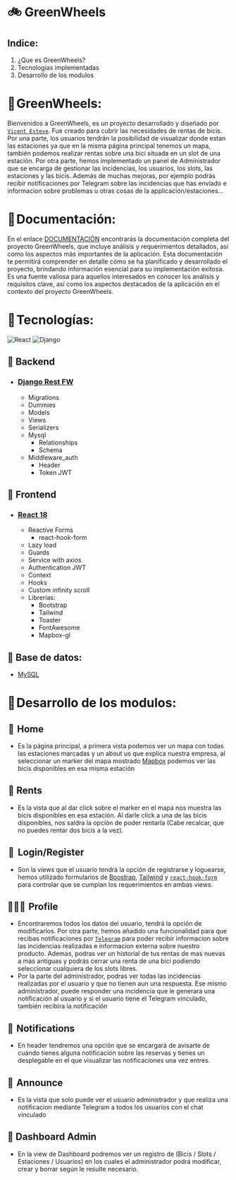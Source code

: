 # 🚲 GreenWheels

## Indice:

1. ¿Que es GreenWheels?
2. Tecnologias implementadas
3. Desarrollo de los modulos

# 🔹 GreenWheels:  

Bienvenidos a GreenWheels, es un proyecto desarrollado y diseñado por [`Vicent Esteve`](https://github.com/Vicent29). Fue creado para cubrir las necesidades de rentas de bicis. Por una parte, los usuarios tendrán la posibilidad de visualizar donde estan las estaciones ya que en la misma página principal tenemos un mapa, también podemos realizar rentas sobre una bici situada en un slot de una estación. Por otra parte, hemos implementado un panel de Administrador que se encarga de gestionar las incidencias, los usuarios, los slots, las estaciones y las bicis. Además de muchas mejoras, por ejemplo podrás recibir notificaciones por Telegram sobre las incidencias que has enviado e informacion sobre problemas u otras cosas de la applicación/estaciones...

# 🔹 Documentación:  

En el enlace [DOCUMENTACIÓN]([https://www.django-rest-framework.org](https://drive.google.com/file/d/1DZraVh4FEqKe8rpGFifbI6xGvnF49dO-/view?usp=sharing))  encontrarás la documentación completa del proyecto GreenWheels, que incluye análisis y requerimientos detallados, así como los aspectos más importantes de la aplicación. Esta documentación te permitirá comprender en detalle cómo se ha planificado y desarrollado el proyecto, brindando información esencial para su implementación exitosa. Es una fuente valiosa para aquellos interesados en conocer los análisis y requisitos clave, así como los aspectos destacados de la aplicación en el contexto del proyecto GreenWheels.

# 🔹 Tecnologías:

<img src="https://img.shields.io/badge/React-20232A?style=for-the-badge&logo=react&logoColor=61DAFB"
                 alt="React" />
<img src="https://img.shields.io/badge/Django-092E20?style=for-the-badge&logo=django&logoColor=green"
                alt="Django" />

## 🔸 Backend

- ### [Django Rest FW](https://www.django-rest-framework.org) 

  - Migrations
  - Dummies
  - Models
  - Views
  - Serializers
  - Mysql
    - Relationships
    - Schema
  - Middleware_auth
    - Header
    - Token JWT

## 🔸 Frontend

- ### [React 18](https://es.reactjs.org)
  
  - Reactive Forms
    - react-hook-form
  - Lazy load
  - Guards
  - Service with axios
  - Authentication JWT
  - Context
  - Hooks
  - Custom infinity scroll
  - Librerias:
    - Bootstrap
    - Tailwind
    - Toaster
    - FontAwesome
    - Mapbox-gl
    

## 🔸 Base de datos:

  - [MySQL](https://www.mysql.com/)

# 🔹 Desarrollo de los modulos:  

##  📌  Home
  - Es la página principal, a primera vista podemos ver un mapa con todas las estaciones marcadas y un about us que explica nuestra empresa, al seleccionar un marker del mapa mostrado [Mapbox](https://www.mapbox.com) podemos ver las bicis disponibles en esa misma estación
##  📝  Rents
  - Es la vista que al dar click sobre el marker en el mapa nos muestra las bicis disponibles en esa estación. Al darle click a una de las bicis disponibles, nos saldra la opción de poder rentarla (Cabe recalcar, que no puedes rentar dos bicis a la vez).
##  🔑   Login/Register
- Son la views que el usuario tendrá la opción de registrarse y loguearse, hemos utilizado formularios de [Boostrap](https://getbootstrap.com), [Tailwind](https://tailwindcss.com) y  [`react-hook-form`](https://react-hook-form.com) para controlar que se cumplan los requerimientos en ambas views.
## 👨🏼‍🦱  Profile
-  Encontraremos todos los datos del usuario, tendrá la opción de modificarlos. Por otra parte, hemos añadido una funcionalidad para que recibas notificaciones por [`Telegram`](https://core.telegram.org/bots/api) para poder recibir informacion sobre las incidencias realizadas e informacion externa sobre nuestro producto. Ademas, podras ver un historial de tus rentas de mas nuevas a mas antiguas y podrás cerrar una renta de una bici podiendo seleccionar cualquiera de los slots libres.
- Por la parte del administrador, podras ver todas las incidencias realizadas por el usuario y que no tienen aun una respuesta. Ese mismo administrador, puede responder una incidencia que le generara una notificación al usuario y si el usuario tiene el Telegram vinculado, también recibira la notificación

## 📩  Notifications
- En header tendremos una opción que se encargará de avisarte de cuándo tienes alguna notificación sobre las reservas y tienes un desplegable en el que visualizar las notificaciones una vez entres.

## 💭  Announce
- Es la vista que solo puede ver el usuario administrador y que realiza una notificacion mediante Telegram a todos los usuarios con el chat vinculado

## 📎 Dashboard Admin
- En la view de Dashboard podremos ver un registro de (Bicis / Slots / Estaciones / Usuarios) en los cuales el administrador podrá modificar, crear y borrar según le resulte necesario.
